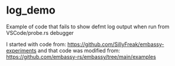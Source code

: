 # log_demo
Example of code that fails to show defmt log output when run from VSCode/probe.rs debugger

I started with code from: https://github.com/SillyFreak/embassy-experiments
and that code was modified from: https://github.com/embassy-rs/embassy/tree/main/examples


